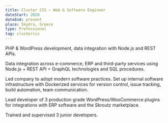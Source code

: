 ```yaml
---
title: Cluster CIS – Web & Software Engineer
dateStart: 2020
dateEnd: present
place: Skydra, Greece
type: Professional
tag: clustercis
---
```


PHP & WordPress development, data integration with Node.js and REST APIs.

Data integration across e-commerce, ERP and third-party services using Node.js +
REST API + GraphQL technologies and SQL procedures.

Led company to adopt modern software practices. Set up internal software
infrastructure with Dockerized services for version control, issue tracking,
build automation, team communication.

Lead developer of 3 production grade WordPress/WooCommerce plugins for
integrations with ERP software and the Skroutz marketplace.

Trained and supervised 3 junior developers.

